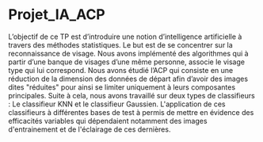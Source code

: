 # Projet_IA_ACP

L’objectif de ce TP est d’introduire une notion d’intelligence artificielle à travers des méthodes
statistiques. Le but est de se concentrer sur la reconnaissance de visage. Nous avons implémenté
des algorithmes qui à partir d’une banque de visages d’une même personne, associe le visage type
qui lui correspond. Nous avons étudié l’ACP qui consiste en une réduction de la dimension des
données de départ afin d’avoir des images dites "réduites" pour ainsi se limiter uniquement à
leurs composantes principales. Suite à cela, nous avons travaillé sur deux types de classifieurs :
Le classifieur KNN et le classifieur Gaussien. 
L'application de ces classifieurs à différentes bases de test à permis de mettre en évidence des efficacités 
variables qui dépendaient notamment des images d'entrainement et de l'éclairage de ces dernières.


